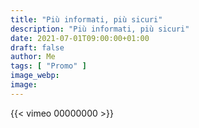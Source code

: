 ```yaml
---
title: "Più informati, più sicuri"
description: "Più informati, più sicuri"
date: 2021-07-01T09:00:00+01:00
draft: false
author: Me
tags: [ "Promo" ]
image_webp:
image:
---
```


{{< vimeo 00000000 >}}
